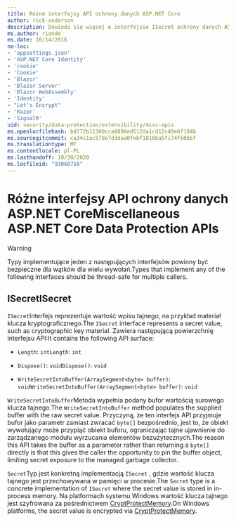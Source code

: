 ```yaml
---
title: Różne interfejsy API ochrony danych ASP.NET Core
author: rick-anderson
description: Dowiedz się więcej o interfejsie ISecret ochrony danych ASP.NET Core.
ms.author: riande
ms.date: 10/14/2016
no-loc:
- 'appsettings.json'
- 'ASP.NET Core Identity'
- 'cookie'
- 'Cookie'
- 'Blazor'
- 'Blazor Server'
- 'Blazor WebAssembly'
- 'Identity'
- "Let's Encrypt"
- 'Razor'
- 'SignalR'
uid: security/data-protection/extensibility/misc-apis
ms.openlocfilehash: bd772b11300cca8896ed512da1cd12c49e6f104b
ms.sourcegitcommit: ca34c1ac578e7d3daa0febf1810ba5fc74f60bbf
ms.translationtype: MT
ms.contentlocale: pl-PL
ms.lasthandoff: 10/30/2020
ms.locfileid: "93060758"
---
```

# <a name="miscellaneous-aspnet-core-data-protection-apis"></a><span data-ttu-id="94b27-103">Różne interfejsy API ochrony danych ASP.NET Core</span><span class="sxs-lookup"><span data-stu-id="94b27-103">Miscellaneous ASP.NET Core Data Protection APIs</span></span>

<a name="data-protection-extensibility-mics-apis"></a>

>[!WARNING]
> <span data-ttu-id="94b27-104">Typy implementujące jeden z następujących interfejsów powinny być bezpieczne dla wątków dla wielu wywołań.</span><span class="sxs-lookup"><span data-stu-id="94b27-104">Types that implement any of the following interfaces should be thread-safe for multiple callers.</span></span>

## <a name="isecret"></a><span data-ttu-id="94b27-105">ISecret</span><span class="sxs-lookup"><span data-stu-id="94b27-105">ISecret</span></span>

<span data-ttu-id="94b27-106">`ISecret`Interfejs reprezentuje wartość wpisu tajnego, na przykład materiał klucza kryptograficznego.</span><span class="sxs-lookup"><span data-stu-id="94b27-106">The `ISecret` interface represents a secret value, such as cryptographic key material.</span></span> <span data-ttu-id="94b27-107">Zawiera następującą powierzchnię interfejsu API:</span><span class="sxs-lookup"><span data-stu-id="94b27-107">It contains the following API surface:</span></span>

* <span data-ttu-id="94b27-108">`Length`: `int`</span><span class="sxs-lookup"><span data-stu-id="94b27-108">`Length`: `int`</span></span>

* <span data-ttu-id="94b27-109">`Dispose()`: `void`</span><span class="sxs-lookup"><span data-stu-id="94b27-109">`Dispose()`: `void`</span></span>

* <span data-ttu-id="94b27-110">`WriteSecretIntoBuffer(ArraySegment<byte> buffer)`: `void`</span><span class="sxs-lookup"><span data-stu-id="94b27-110">`WriteSecretIntoBuffer(ArraySegment<byte> buffer)`: `void`</span></span>

<span data-ttu-id="94b27-111">`WriteSecretIntoBuffer`Metoda wypełnia podany bufor wartością surowego klucza tajnego.</span><span class="sxs-lookup"><span data-stu-id="94b27-111">The `WriteSecretIntoBuffer` method populates the supplied buffer with the raw secret value.</span></span> <span data-ttu-id="94b27-112">Przyczyną, że ten interfejs API przyjmuje bufor jako parametr zamiast zwracać `byte[]` bezpośrednio, jest to, że obiekt wywołujący może przypiąć obiekt buforu, ograniczając tajne ujawnienie do zarządzanego modułu wyrzucania elementów bezużytecznych.</span><span class="sxs-lookup"><span data-stu-id="94b27-112">The reason this API takes the buffer as a parameter rather than returning a `byte[]` directly is that this gives the caller the opportunity to pin the buffer object, limiting secret exposure to the managed garbage collector.</span></span>

<span data-ttu-id="94b27-113">`Secret`Typ jest konkretną implementacją `ISecret` , gdzie wartość klucza tajnego jest przechowywana w pamięci w procesie.</span><span class="sxs-lookup"><span data-stu-id="94b27-113">The `Secret` type is a concrete implementation of `ISecret` where the secret value is stored in in-process memory.</span></span> <span data-ttu-id="94b27-114">Na platformach systemu Windows wartość klucza tajnego jest szyfrowana za pośrednictwem [CryptProtectMemory](/windows/win32/api/dpapi/nf-dpapi-cryptprotectmemory).</span><span class="sxs-lookup"><span data-stu-id="94b27-114">On Windows platforms, the secret value is encrypted via [CryptProtectMemory](/windows/win32/api/dpapi/nf-dpapi-cryptprotectmemory).</span></span>
